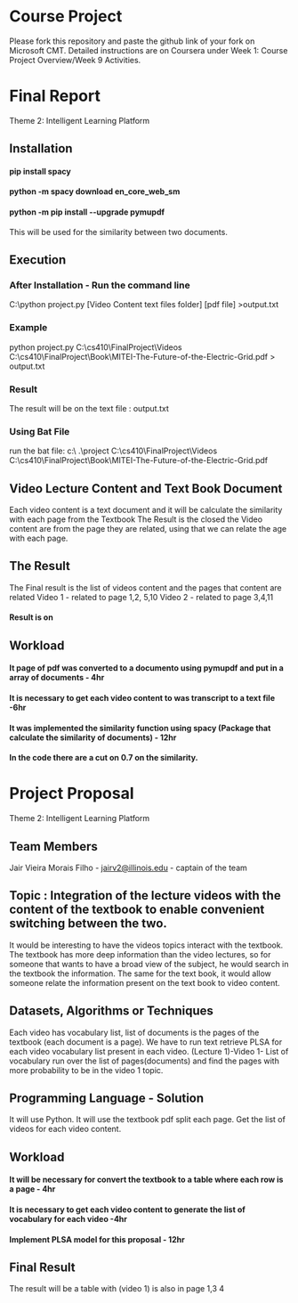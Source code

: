 # Course Project
Please fork this repository and paste the github link of your fork on Microsoft CMT. Detailed instructions are on Coursera under Week 1: Course Project Overview/Week 9 Activities.

# Final Report
Theme 2: Intelligent Learning Platform

## Installation
  #### pip install spacy
  #### python -m spacy download en_core_web_sm
  #### python -m pip install --upgrade pymupdf
  This will be used for the similarity between two documents.

## Execution 
  ### After Installation - Run the command line
  C:\python project.py [Video Content text files folder] [pdf file] >output.txt 
  ### Example
   python project.py C:\cs410\FinalProject\Videos C:\cs410\FinalProject\Book\MITEI-The-Future-of-the-Electric-Grid.pdf > output.txt
  ### Result
  The result will be on the text file : output.txt
  ### Using Bat File
  run the bat file: c:\ .\project C:\cs410\FinalProject\Videos C:\cs410\FinalProject\Book\MITEI-The-Future-of-the-Electric-Grid.pdf

## Video Lecture Content and Text Book Document 
  Each video content is a text document and it will be calculate the similarity with each page from the Textbook
  The Result is the closed the Video content are from the page they are related, using that we can relate the age with each page.
## The Result
  The Final result is the list of videos content and the pages that content are related
  Video 1 - related to page 1,2, 5,10
  Video 2 - related to page 3,4,11
  #### Result is on 
## Workload
#### It page of pdf was converted to a documento using pymupdf and put in a array of documents - 4hr
#### It is necessary to get each video content to was transcript to a text file -6hr
#### It was implemented the similarity function using spacy (Package that calculate the similarity of documents) - 12hr
#### In the code there are a cut on 0.7 on the similarity.


# Project Proposal
Theme 2: Intelligent Learning Platform

## Team Members 
Jair Vieira Morais Filho - jairv2@illinois.edu - captain of the team

## Topic : Integration of the lecture videos with the content of the textbook to enable convenient switching between the two.
It would be interesting to have the videos topics interact with the textbook. The textbook has more deep information than the video lectures, so for someone that wants to have a broad view of the subject, he would search in the textbook the information. The same for the text book, it would allow someone relate the information present on the text book to video content.

## Datasets, Algorithms or Techniques
Each video has vocabulary list, list of documents is the pages of the textbook (each document is a page). We have to run text retrieve PLSA for each video vocabulary list present in each video. 
(Lecture 1)-Video 1- List of vocabulary run over the list of pages(documents) and find the pages with more probability to be in the video 1 topic.

## Programming Language - Solution
It will use Python.
It will use the textbook pdf split each page. 
Get the list of videos for each video content.

## Workload
#### It will be necessary for convert the textbook to a table where each row is a page - 4hr
#### It is necessary to get each video content to generate the list of vocabulary for each video -4hr
#### Implement PLSA model for this proposal - 12hr

## Final Result
The result will be a table with (video 1) is also in page 1,3 4


  
